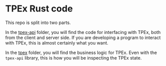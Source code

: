 # TPEx Rust code

This repo is split into two parts.

In the [tpex-api](./tpex-api/) folder, you will find the code for interfacing with TPEx, both from the client and server side. If you are developing a program to interact with TPEx, this is almost certainly what you want.

In the [tpex](./tpex/) folder, you will find the business logic for TPEx. Even with the `tpex-api` library, this is how you will be inspecting the TPEx state.
